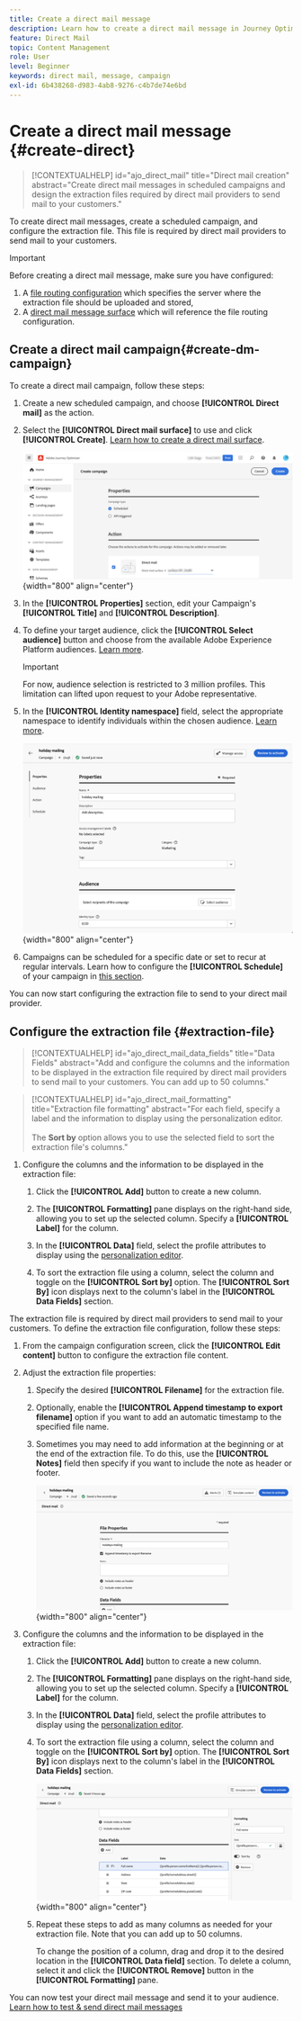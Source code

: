 ```yaml
---
title: Create a direct mail message
description: Learn how to create a direct mail message in Journey Optimizer
feature: Direct Mail
topic: Content Management
role: User
level: Beginner
keywords: direct mail, message, campaign
exl-id: 6b438268-d983-4ab8-9276-c4b7de74e6bd
---
```

# Create a direct mail message {#create-direct}

>[!CONTEXTUALHELP]
>id="ajo_direct_mail"
>title="Direct mail creation"
>abstract="Create direct mail messages in scheduled campaigns and design the extraction files required by direct mail providers to send mail to your customers."

To create direct mail messages, create a scheduled campaign, and configure the extraction file. This file is required by direct mail providers to send mail to your customers.

>[!IMPORTANT]
>
>Before creating a direct mail message, make sure you have configured:
>
>1. A [file routing configuration](../direct-mail/direct-mail-configuration.md#file-routing-configuration) which specifies the server where the extraction file should be uploaded and stored,
>1. A [direct mail message surface](../direct-mail/direct-mail-configuration.md#direct-mail-surface) which will reference the file routing configuration.


## Create a direct mail campaign{#create-dm-campaign}

To create a direct mail campaign, follow these steps:

1. Create a new scheduled campaign, and choose **[!UICONTROL Direct mail]** as the action.

1. Select the **[!UICONTROL Direct mail surface]** to use and click **[!UICONTROL Create]**. [Learn how to create a direct mail surface](direct-mail-configuration.md#direct-mail-surface).

   ![](assets/direct-mail-campaign.png){width="800" align="center"}

1. In the **[!UICONTROL Properties]** section, edit your Campaign's **[!UICONTROL Title]** and **[!UICONTROL Description]**.

1. To define your target audience, click the **[!UICONTROL Select audience]** button and choose from the available Adobe Experience Platform audiences. [Learn more](../audience/about-audiences.md).

   >[!IMPORTANT]
   >
   >For now, audience selection is restricted to 3 million profiles. This limitation can lifted upon request to your Adobe representative.

1. In the **[!UICONTROL Identity namespace]** field, select the appropriate namespace to identify individuals within the chosen audience. [Learn more](../event/about-creating.md#select-the-namespace).

   ![](assets/direct-mail-campaign-properties.png){width="800" align="center"}

1. Campaigns can be scheduled for a specific date or set to recur at regular intervals. Learn how to configure the **[!UICONTROL Schedule]** of your campaign in [this section](../campaigns/create-campaign.md#schedule). 
    
You can now start configuring the extraction file to send to your direct mail provider.

## Configure the extraction file {#extraction-file}

>[!CONTEXTUALHELP]
>id="ajo_direct_mail_data_fields"
>title="Data Fields"
>abstract="Add and configure the columns and the information to be displayed in the extraction file required by direct mail providers to send mail to your customers. You can add up to 50 columns."

>[!CONTEXTUALHELP]
>id="ajo_direct_mail_formatting"
>title="Extraction file formatting"
>abstract="For each field, specify a label and the information to display using the personalization editor. <br/><br/> The <b>Sort by</b> option allows you to use the selected field to sort the extraction file's columns."

1. Configure the columns and the information to be displayed in the extraction file:

   1. Click the **[!UICONTROL Add]** button to create a new column.

   1. The **[!UICONTROL Formatting]** pane displays on the right-hand side, allowing you to set up the selected column. Specify a **[!UICONTROL Label]** for the column.
   
   1. In the **[!UICONTROL Data]** field, select the profile attributes to display using the [personalization editor](../personalization/personalization-build-expressions.md).

   1. To sort the extraction file using a column, select the column and toggle on the **[!UICONTROL Sort by]** option. The **[!UICONTROL Sort By]** icon displays next to the column's label in the **[!UICONTROL Data Fields]** section.







The extraction file is required by direct mail providers to send mail to your customers. To define the extraction file configuration, follow these steps:

1. From the campaign configuration screen, click the **[!UICONTROL Edit content]** button to configure the extraction file content.

1. Adjust the extraction file properties:

   1. Specify the desired **[!UICONTROL Filename]** for the extraction file.
   
   1. Optionally, enable the **[!UICONTROL Append timestamp to export filename]** option if you want to add an automatic timestamp to the specified file name.

   1. Sometimes you may need to add information at the beginning or at the end of the extraction file. To do this, use the **[!UICONTROL Notes]** field then specify if you want to include the note as header or footer.

      ![](assets/direct-mail-properties.png){width="800" align="center"}

1. Configure the columns and the information to be displayed in the extraction file:

   1. Click the **[!UICONTROL Add]** button to create a new column.

   1. The **[!UICONTROL Formatting]** pane displays on the right-hand side, allowing you to set up the selected column. Specify a **[!UICONTROL Label]** for the column.
   
   1. In the **[!UICONTROL Data]** field, select the profile attributes to display using the [personalization editor](../personalization/personalization-build-expressions.md).

   1. To sort the extraction file using a column, select the column and toggle on the **[!UICONTROL Sort by]** option. The **[!UICONTROL Sort By]** icon displays next to the column's label in the **[!UICONTROL Data Fields]** section.

      ![](assets/direct-mail-content.png){width="800" align="center"}

   1. Repeat these steps to add as many columns as needed for your extraction file. Note that you can add up to 50 columns.

      To change the position of a column, drag and drop it to the desired location in the **[!UICONTROL Data field]** section. To delete a column, select it and click the **[!UICONTROL Remove]** button in the **[!UICONTROL Formatting]** pane.

You can now test your direct mail message and send it to your audience. [Learn how to test & send direct mail messages](test-send-direct-mail.md)
